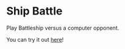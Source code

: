 # Ship Battle
Play Battleship versus a computer opponent. 

You can try it out [here](https://hereismy.website/ship-battle/)!
